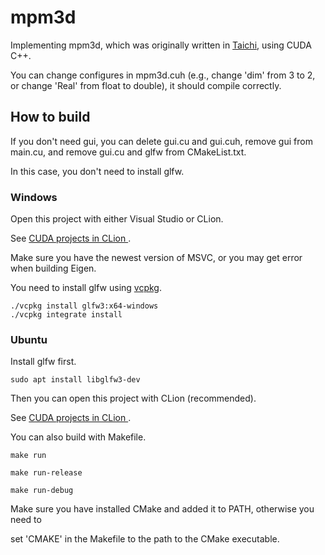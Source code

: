 # mpm3d

Implementing mpm3d, which was originally written in [Taichi](https://github.com/taichi-dev/taichi), using CUDA C++.

You can change configures in mpm3d.cuh (e.g., change 'dim' from 3 to 2, or
change 'Real' from float to double), it should compile correctly.

## How to build

If you don't need gui, you can delete gui.cu and gui.cuh, remove gui from main.cu,  and remove gui.cu and glfw from CMakeList.txt. 

In this case, you don't need to install glfw.

### Windows

Open this project with either Visual Studio or CLion.

See [CUDA projects in CLion
](https://www.jetbrains.com/help/clion/cuda-projects.html).

Make sure you have the newest version of MSVC, or you may get error when building Eigen.

You need to install glfw using [vcpkg](https://github.com/microsoft/vcpkg).

```
./vcpkg install glfw3:x64-windows
./vcpkg integrate install
```

### Ubuntu

Install glfw first.

```
sudo apt install libglfw3-dev
```

Then you can open this project with CLion (recommended).

See [CUDA projects in CLion
](https://www.jetbrains.com/help/clion/cuda-projects.html).

You can also build with Makefile.

```
make run
```

```
make run-release
```

```
make run-debug
```

Make sure you have installed CMake and added it to PATH, otherwise you need to 

set 'CMAKE' in the Makefile to the path to the CMake executable.